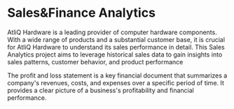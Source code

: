 # Sales&Finance Analytics

AtliQ Hardware is a leading provider of computer hardware components. With a wide range of products and a substantial customer base, it is crucial for AtliQ Hardware to understand its sales performance in detail. This Sales Analytics project aims to leverage historical sales data to gain insights into sales patterns, customer behavior, and product performance

The profit and loss statement is a key financial document that summarizes a company's revenues, costs, and expenses over a specific period of time. It provides a clear picture of a business's profitability and financial performance.

